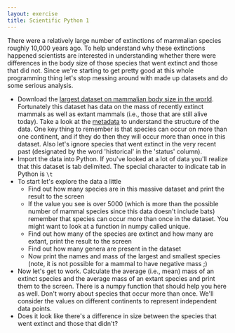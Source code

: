 ```yaml
---
layout: exercise
title: Scientific Python 1
---
```


There were a relatively large number of extinctions of mammalian species
roughly 10,000 years ago. To help understand why these extinctions
happened scientists are interested in understanding whether there were
differences in the body size of those species that went extinct and
those that did not. Since we're starting to get pretty good at this
whole programming thing let's stop messing around with made up datasets
and do some serious analysis.

-   Download the [largest dataset on mammalian body size in the
    world](http://www.esapubs.org/archive/ecol/E084/094/MOMv3.3.txt).
    Fortunately this dataset has data on the mass of recently extinct
    mammals as well as extant mammals (i.e., those that are still alive
    today). Take a look at the
    [metadata](http://www.esapubs.org/archive/ecol/E084/094/metadata.htm)
    to understand the structure of the data. One key thing to remember
    is that species can occur on more than one continent, and if they do
    then they will occur more than once in this dataset. Also let's
    ignore species that went extinct in the very recent past (designated
    by the word 'historical' in the 'status' column).
-   Import the data into Python. If you've looked at a lot of data
    you'll realize that this dataset is tab delimited. The special
    character to indicate tab in Python is `\t`
-   To start let's explore the data a little
    -   Find out how many species are in this massive dataset and print
        the result to the screen
    -   If the value you see is over 5000 (which is more than the possible number
        of mammal species since this data doesn't include bats) remember that
        species can occur more than once in the dataset. You might want to look
        at a function in numpy called unique.
    -   Find out how many of the species are extinct and how many are
        extant, print the result to the screen
    -   Find out how many genera are present in the dataset
    -   Now print the names and mass of the largest and smallest species
        (note, it is not possible for a mammal to have negative mass ;)
-   Now let's get to work. Calculate the average (i.e., mean) mass of an
    extinct species and the average mass of an extant species and print
    them to the screen. There is a numpy function that should help you
    here as well. Don't worry about species that occur more than once.
    We'll consider the values on different continents to represent
    independent data points.
-   Does it look like there's a difference in size between the species
    that went extinct and those that didn't?
